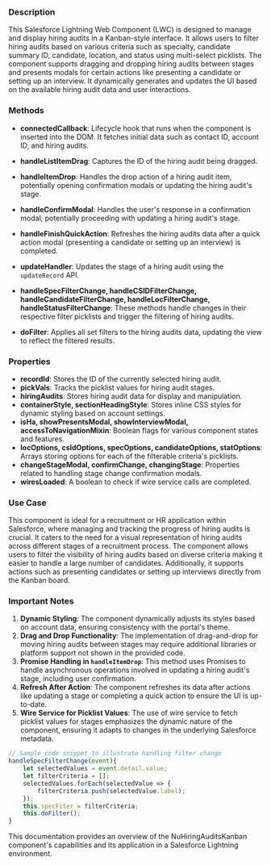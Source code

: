 ### Description

This Salesforce Lightning Web Component (LWC) is designed to manage and display hiring audits in a Kanban-style interface. It allows users to filter hiring audits based on various criteria such as specialty, candidate summary ID, candidate, location, and status using multi-select picklists. The component supports dragging and dropping hiring audits between stages and presents modals for certain actions like presenting a candidate or setting up an interview. It dynamically generates and updates the UI based on the available hiring audit data and user interactions.

### Methods

- **connectedCallback**: Lifecycle hook that runs when the component is inserted into the DOM. It fetches initial data such as contact ID, account ID, and hiring audits.

- **handleListItemDrag**: Captures the ID of the hiring audit being dragged.

- **handleItemDrop**: Handles the drop action of a hiring audit item, potentially opening confirmation modals or updating the hiring audit's stage.

- **handleConfirmModal**: Handles the user's response in a confirmation modal, potentially proceeding with updating a hiring audit's stage.

- **handleFinishQuickAction**: Refreshes the hiring audits data after a quick action modal (presenting a candidate or setting up an interview) is completed.

- **updateHandler**: Updates the stage of a hiring audit using the `updateRecord` API.

- **handleSpecFilterChange, handleCSIDFilterChange, handleCandidateFilterChange, handleLocFilterChange, handleStatusFilterChange**: These methods handle changes in their respective filter picklists and trigger the filtering of hiring audits.

- **doFilter**: Applies all set filters to the hiring audits data, updating the view to reflect the filtered results.

### Properties

- **recordId**: Stores the ID of the currently selected hiring audit.
- **pickVals**: Tracks the picklist values for hiring audit stages.
- **hiringAudits**: Stores hiring audit data for display and manipulation.
- **containerStyle, sectionHeadingStyle**: Stores inline CSS styles for dynamic styling based on account settings.
- **isHa, showPresentsModal, showInterviewModal, accessToNavigationMixin**: Boolean flags for various component states and features.
- **locOptions, csIdOptions, specOptions, candidateOptions, statOptions**: Arrays storing options for each of the filterable criteria's picklists.
- **changeStageModal, confirmChange, changingStage**: Properties related to handling stage change confirmation modals.
- **wiresLoaded**: A boolean to check if wire service calls are completed.

### Use Case

This component is ideal for a recruitment or HR application within Salesforce, where managing and tracking the progress of hiring audits is crucial. It caters to the need for a visual representation of hiring audits across different stages of a recruitment process. The component allows users to filter the visibility of hiring audits based on diverse criteria making it easier to handle a large number of candidates. Additionally, it supports actions such as presenting candidates or setting up interviews directly from the Kanban board.

### Important Notes

1. **Dynamic Styling**: The component dynamically adjusts its styles based on account data, ensuring consistency with the portal's theme.
2. **Drag and Drop Functionality**: The implementation of drag-and-drop for moving hiring audits between stages may require additional libraries or platform support not shown in the provided code.
3. **Promise Handling in `handleItemDrop`**: This method uses Promises to handle asynchronous operations involved in updating a hiring audit's stage, including user confirmation.
4. **Refresh After Action**: The component refreshes its data after actions like updating a stage or completing a quick action to ensure the UI is up-to-date.
5. **Wire Service for Picklist Values**: The use of wire service to fetch picklist values for stages emphasizes the dynamic nature of the component, ensuring it adapts to changes in the underlying Salesforce metadata.

```javascript
// Sample code snippet to illustrate handling filter change
handleSpecFilterChange(event){
    let selectedValues = event.detail.value;
    let filterCriteria = [];
    selectedValues.forEach(selectedValue => {
        filterCriteria.push(selectedValue.label);
    });
    this.specFiter = filterCriteria;
    this.doFilter();
}
```

This documentation provides an overview of the NuHiringAuditsKanban component's capabilities and its application in a Salesforce Lightning environment.
